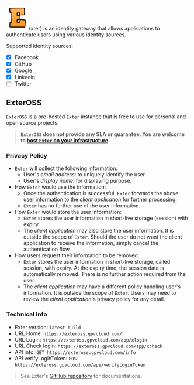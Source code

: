 ![Exter icon](icons/exter_icon.png)(xter) is an identity gateway that allows applications to authenticate users using various identity sources.

Supported identity sources:

- [x] Facebook
- [x] GitHub
- [x] Google
- [x] Linkedin
- [ ] Twitter

## ExterOSS

`ExterOSS` is a pre-hosted `Exter` instance that is free to use for personal and open source projects.

> **`ExterOSS` does not provide any SLA or guarantee. You are welcome to [host `Exter` on your infrastructure](https://github.com/btnguyen2k/exter/blob/master/BuildAndRun.md).**

### Privacy Policy

- `Exter` will collect the following information:
  - User's _email address_: to uniquely identify the user.
  - User's _display name_: for displaying purpose.
- How `Exter` would use the information:
  - Once the authentication is successful, `Exter` forwards the above user information to the _client application_ for further processing.
  - `Exter` has no further use of the user information.
- How `Exter` would store the user information:
  - `Exter` stores the user information in short-live storage (session) with expiry.
  - The _client application_ may also store the user information. It is outside the scope of `Exter`. Should the user do not want the client application to receive the information, simply cancel the authentication flow.
- How users request their information to be removed:
  - `Exter` stores the user information in short-live storage, called session, with expiry. At the expiry time, the session data is automatically removed. There is no further action required from the user.
  - The _client application_ may have a different policy handling user's information. It is outside the scope of `Exter`. Users may need to review the _client application_'s privacy policy for any detail.

### Technical Info

- Exter version: `latest build`
- URL Home: `https://exteross.gpvcloud.com/`
- URL Login: `https://exteross.gpvcloud.com/app/xlogin`
- URL Check login: `https://exteross.gpvcloud.com/app/xcheck`
- API info: `GET https://exteross.gpvcloud.com/info`
- API verifyLoginToken: `POST https://exteross.gpvcloud.com/api/verifyLoginToken`

> See Exter's [GitHub repository](https://github.com/btnguyen2k/exter/) for documentations.

